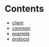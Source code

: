 

# Contents
- [client](/src/client)
- [common](/src/common)
- [example](/src/example)
- [protocol](/src/protocol)
